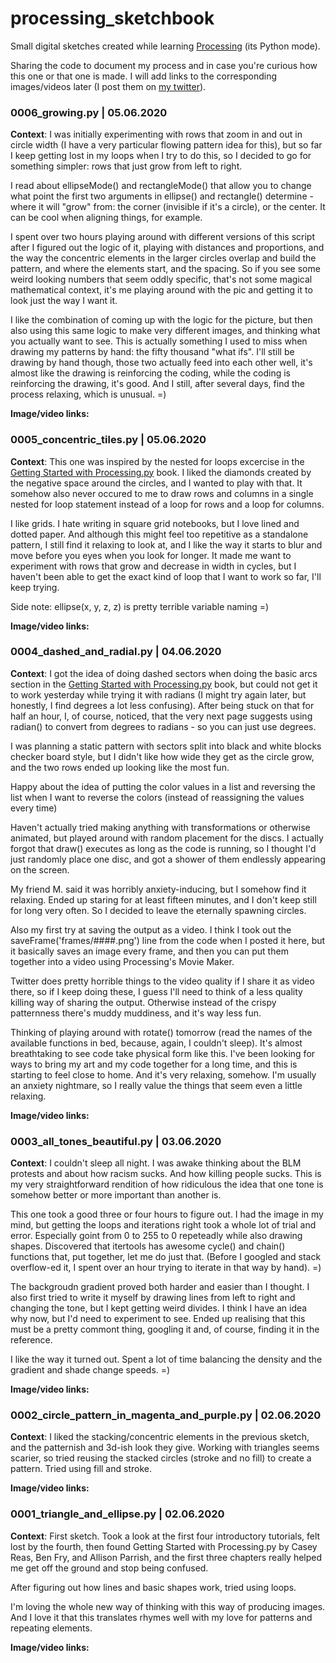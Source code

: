 # processing_sketchbook
Small digital sketches created while learning [Processing](https://py.processing.org/) (its Python mode).

Sharing the code to document my process and in case you're curious how this one or that one is made. I will add links to the corresponding images/videos later (I post them on [my twitter](https://twitter.com/foxlarssonart)).

### 0006_growing.py | 05.06.2020

**Context**: I was initially experimenting with rows that zoom in and out in circle width (I have a very particular flowing pattern idea for this), but so far I keep getting lost in my loops when I try to do this, so I decided to go for something simpler: rows that just grow from left to right.

I read about ellipseMode() and rectangleMode() that allow you to change what point the first two arguments in ellipse() and rectangle() determine - where it will "grow" from: the corner (invisible if it's a circle), or the center. It can be cool when aligning things, for example.

I spent over two hours playing around with different versions of this script after I figured out the logic of it, playing with distances and proportions, and the way the concentric elements in the larger circles overlap and build the pattern, and where the elements start, and the spacing. So if you see some weird looking numbers that seem oddly specific, that's not some magical mathematical context, it's me playing around with the pic and getting it to look just the way I want it.

I like the combination of coming up with the logic for the picture, but then also using this same logic to make very different images, and thinking what you actually want to see. This is actually something I used to miss when drawing my patterns by hand: the fifty thousand "what ifs". I'll still be drawing by hand though, those two actually feed into each other well, it's almost like the drawing is reinforcing the coding, while the coding is reinforcing the drawing, it's good. And I still, after several days, find the process relaxing, which is unusual. =)

**Image/video links:** []()



### 0005_concentric_tiles.py | 05.06.2020

**Context**: This one was inspired by the nested for loops excercise in the [Getting Started with Processing.py](https://www.oreilly.com/library/view/getting-started-with/9781457186820/) book. I liked the diamonds created by the negative space around the circles, and I wanted to play with that. It somehow also never occured to me to draw rows and columns in a single nested for loop statement instead of a loop for rows and a loop for columns.

I like grids. I hate writing in square grid notebooks, but I love lined and dotted paper. And although this might feel too repetitive as a standalone pattern, I still find it relaxing to look at, and I like the way it starts to blur and move before you eyes when you look for longer. It made me want to experiment with rows that grow and decrease in width in cycles, but I haven't been able to get the exact kind of loop that I want to work so far, I'll keep trying.

Side note: ellipse(x, y, z, z) is pretty terrible variable naming =)

**Image/video links:** []()



### 0004_dashed_and_radial.py | 04.06.2020

**Context**: I got the idea of doing dashed sectors when doing the basic arcs section in the [Getting Started with Processing.py](https://www.oreilly.com/library/view/getting-started-with/9781457186820/) book, but could not get it to work yesterday while trying it with radians (I might try again later, but honestly, I find degrees a lot less confusing). After being stuck on that for half an hour, I, of course, noticed, that the very next page suggests using radian() to convert from degrees to radians - so you can just use degrees.

I was planning a static pattern with sectors split into black and white blocks checker board style, but I didn't like how wide they get as the circle grow, and the two rows ended up looking like the most fun.

Happy about the idea of putting the color values in a list and reversing the list when I want to reverse the colors (instead of reassigning the values every time)

Haven't actually tried making anything with transformations or otherwise animated, but played around with random placement for the discs. I actually forgot that draw() executes as long as the code is running, so I thought I'd just randomly place one disc, and got a shower of them endlessly appearing on the screen.

My friend M. said it was horribly anxiety-inducing, but I somehow find it relaxing. Ended up staring for at least fifteen minutes, and I don't keep still for long very often. So I decided to leave the eternally spawning circles.

Also my first try at saving the output as a video. I think I took out the saveFrame('frames/####.png') line from the code when I posted it here, but it basically saves an image every frame, and then you can put them together into a video using Processing's Movie Maker.

Twitter does pretty horrible things to the video quality if I share it as video there, so if I keep doing these, I guess I'll need to think of a less quality killing way of sharing the output. Otherwise instead of the crispy patternness there's muddy muddiness, and it's way less fun.

Thinking of playing around with rotate() tomorrow (read the names of the available functions in bed, because, again, I couldn't sleep). It's almost breathtaking to see code take physical form like this. I've been looking for ways to bring my art and my code together for a long time, and this is starting to feel close to home. And it's very relaxing, somehow. I'm usually an anxiety nightmare, so I really value the things that seem even a little relaxing.

**Image/video links:** []()



### 0003_all_tones_beautiful.py | 03.06.2020

**Context**: I couldn't sleep all night. I was awake thinking about the BLM protests and about how racism sucks. And how killing people sucks. This is my very straightforward rendition of how ridiculous the idea that one tone is somehow better or more important than another is.

This one took a good three or four hours to figure out. I had the image in my mind, but getting the loops and iterations right took a whole lot of trial and error. Especially goint from 0 to 255 to 0 repeteadly while also drawing shapes. Discovered that itertools has awesome cycle() and chain() functions that, put together, let me do just that. (Before I googled and stack overflow-ed it, I spent over an hour trying to iterate in that way by hand). =)

The backgroudn gradient proved both harder and easier than I thought. I also first tried to write it myself by drawing lines from left to right and changing the tone, but I kept getting weird divides. I think I have an idea why now, but I'd need to experiment to see. Ended up realising that this must be a pretty commont thing, googling it and, of course, finding it in the reference.

I like the way it turned out. Spent a lot of time balancing the density and the gradient and shade change speeds. =)

**Image/video links:** []()



### 0002_circle_pattern_in_magenta_and_purple.py | 02.06.2020

**Context**: I liked the stacking/concentric elements in the previous sketch, and the patternish and 3d-ish look they give. Working with triangles seems scarier, so tried reusing the stacked circles (stroke and no fill) to create a pattern. Tried using fill and stroke.

**Image/video links:** []()



### 0001_triangle_and_ellipse.py | 02.06.2020

**Context**: First sketch. Took a look at the first four introductory tutorials, felt lost by the fourth, then found Getting Started with Processing.py by Casey Reas, Ben Fry, and Allison Parrish, and the first three chapters really helped me get off the ground and stop being confused.

After figuring out how lines and basic shapes work, tried using loops.

I'm loving the whole new way of thinking with this way of producing images. And I love it that this translates rhymes well with my love for patterns and repeating elements. 

**Image/video links:** []()

